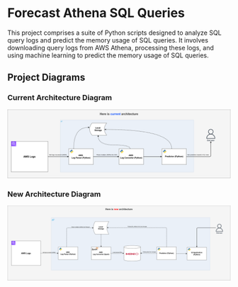 # Forecast Athena SQL Queries

This project comprises a suite of Python scripts designed to analyze SQL query logs and predict the memory usage of SQL queries. It involves downloading query logs from AWS Athena, processing these logs, and using machine learning to predict the memory usage of SQL queries.

## Project Diagrams

### Current Architecture Diagram

![current-architecture](images/current-architecture.png)

### New Architecture Diagram

![new-architecture](images/new-architecture.png)
